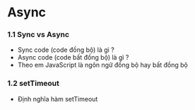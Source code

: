 # Async
### 1.1 Sync vs Async
* Sync code (code đồng bộ) là gì ?
* Async code (code bất đồng bộ) là gì ?
* Theo em JavaScript là ngôn ngữ đồng bộ hay bất đồng bộ
### 1.2 setTimeout
* Định nghĩa hàm setTimeout
